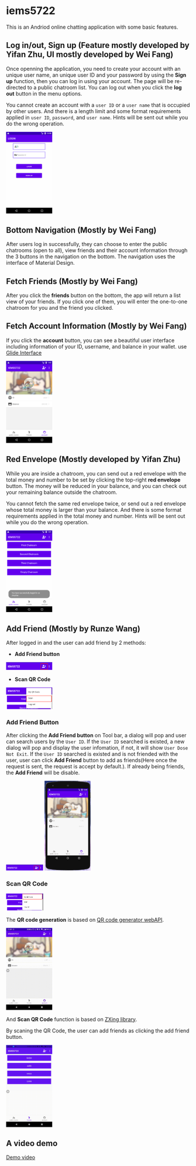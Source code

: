 # iems5722
This is an Andriod online chatting application with some basic features. 

## Log in/out, Sign up (Feature mostly developed by Yifan Zhu, UI mostly developed by Wei Fang)
Once openning the application, you need to create your account with an unique user name, an unique user ID and your password by using the **Sign up** function, then you can log in using your account. The page will be re-directed to a public chatroom list. You can log out when you click the **log out** button in the menu options.

You cannot create an account with a `user ID` or a `user name` that is occupied by other users. And there is a length limit and some format requirements applied in `user ID`, `password`, and `user name`. Hints will be sent out while you do the wrong operation.

<img src="gif/login.gif" width="25%" />

## Bottom Navigation (Mostly by Wei Fang)
After users log in successfully, they can choose to enter the public chatrooms (open to all), view friends and their account information through the 3 buttons in the navigation on the bottom. The navigation uses the interface of Material Design.

## Fetch Friends (Mostly by Wei Fang)
After you click the **friends** button on the bottom, the app will return a list view of your friends. If you click one of them, you will enter the one-to-one chatroom for you and the friend you clicked. 

## Fetch Account Information (Mostly by Wei Fang)
If you click the **account** button, you can see a beautiful user interface including information of your ID, username, and balance in your wallet.
use [Glide Interface](https://github.com/bumptech/glide/tree/v3.7.0)

<img src="gif/User_Info.png" width="25%" />

## Red Envelope (Mostly developed by Yifan Zhu)
While you are inside a chatroom, you can send out a red envelope with the total money and number to be set by clicking the top-right **red envelope** button. The money will be reduced in your balance, and you can check out your remaining balance outside the chatroom.

You cannot fetch the same red envelope twice, or send out a red envelope whose total money is larger than your balance. And there is some format requirements applied in the total money and number. Hints will be sent out while you do the wrong operation.

<img src="gif/red_envelope.gif" width="25%" />

## Add Friend (Mostly by Runze Wang)
After logged in and the user can add friend by 2 methods:
- **Add Friend button**
<img src="gif/Addfriend_button.png" width="25%" />

- **Scan QR Code**
<img src="gif/scan_qrcode.png" width="25%" />

### Add Friend Button
After clicking the **Add Friend button** on Tool bar, a dialog will pop and user can search users by the `User ID`. If the `User ID` searched is existed, a new dialog will pop and display the user infomation, if not, it will show `User Dose Not Exit`. If the `User ID` searched is existed and is not friended with the user, user can click **Add Friend** button to add as friends(Here once the request is sent, the request is accept by default.). If already being friends, the **Add Friend**  will be disable.

<img src="gif/Addfriend_button.png" width="20%" />

<img src="gif/Add_Friend.gif" width="25%" />

### Scan QR Code
<img src="gif/Generate_QRcode.png" width="20%" />

The **QR code generation** is based on [QR code generator webAPI](http://goqr.me/api/). 

<img src="gif/QR_code.gif" width="25%" />

And **Scan QR Code** function is based on [ZXing library](https://github.com/zxing/zxing).

By scaning the QR Code, the user can add friends as clicking the add friend button.

<img src="gif/Scan_QRcode.gif" width="25%" />

## A video demo
[Demo video](https://mylolis-my.sharepoint.com/:f:/g/personal/b979_365up_site/EjaT-47qNEZAuostPnAXUVkBmkNRZYry8cH0rw7fWVT4PA?e=1EUNiw)
